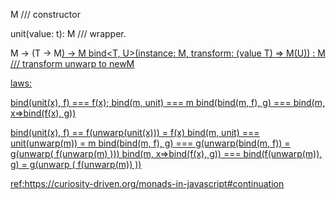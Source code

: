 M<T> /// constructor

unit<T>(value: t): M<T>  /// wrapper.

M<T> -> (T -> M<U>) -> M<U>
bind<T, U>(instance: M<T>, transform: (value T) => M(U)) : M<U>  /// transform unwarp to newM

laws:

bind(unit(x), f) === f(x);
bind(m, unit) === m
bind(bind(m, f), g) === bind(m, x=>bind(f(x), g))

bind(unit(x), f) == f(unwarp(unit(x))) = f(x)
bind(m, unit) === unit(unwarp(m)) = m
bind(bind(m, f), g) === g(unwarp(bind(m, f)) = g(unwarp( f(unwarp(m) )))
bind(m, x=>bind(f(x), g)) === bind(f(unwarp(m)), g)  = g(unwarp ( f(unwarp(m)) ))


ref:https://curiosity-driven.org/monads-in-javascript#continuation
